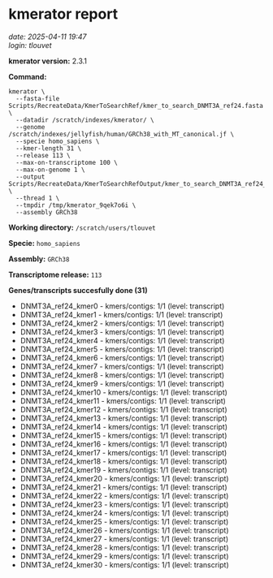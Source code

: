 # kmerator report
*date: 2025-04-11 19:47*  
*login: tlouvet*

**kmerator version:** 2.3.1

**Command:**

```
kmerator \
  --fasta-file Scripts/RecreateData/KmerToSearchRef/kmer_to_search_DNMT3A_ref24.fasta \
  --datadir /scratch/indexes/kmerator/ \
  --genome /scratch/indexes/jellyfish/human/GRCh38_with_MT_canonical.jf \
  --specie homo_sapiens \
  --kmer-length 31 \
  --release 113 \
  --max-on-transcriptome 100 \
  --max-on-genome 1 \
  --output Scripts/RecreateData/KmerToSearchRefOutput/kmer_to_search_DNMT3A_ref24_output \
  --thread 1 \
  --tmpdir /tmp/kmerator_9qek7o6i \
  --assembly GRCh38
```

**Working directory:** `/scratch/users/tlouvet`

**Specie:** `homo_sapiens`

**Assembly:** `GRCh38`

**Transcriptome release:** `113`

**Genes/transcripts succesfully done (31)**

- DNMT3A_ref24_kmer0 - kmers/contigs: 1/1 (level: transcript)
- DNMT3A_ref24_kmer1 - kmers/contigs: 1/1 (level: transcript)
- DNMT3A_ref24_kmer2 - kmers/contigs: 1/1 (level: transcript)
- DNMT3A_ref24_kmer3 - kmers/contigs: 1/1 (level: transcript)
- DNMT3A_ref24_kmer4 - kmers/contigs: 1/1 (level: transcript)
- DNMT3A_ref24_kmer5 - kmers/contigs: 1/1 (level: transcript)
- DNMT3A_ref24_kmer6 - kmers/contigs: 1/1 (level: transcript)
- DNMT3A_ref24_kmer7 - kmers/contigs: 1/1 (level: transcript)
- DNMT3A_ref24_kmer8 - kmers/contigs: 1/1 (level: transcript)
- DNMT3A_ref24_kmer9 - kmers/contigs: 1/1 (level: transcript)
- DNMT3A_ref24_kmer10 - kmers/contigs: 1/1 (level: transcript)
- DNMT3A_ref24_kmer11 - kmers/contigs: 1/1 (level: transcript)
- DNMT3A_ref24_kmer12 - kmers/contigs: 1/1 (level: transcript)
- DNMT3A_ref24_kmer13 - kmers/contigs: 1/1 (level: transcript)
- DNMT3A_ref24_kmer14 - kmers/contigs: 1/1 (level: transcript)
- DNMT3A_ref24_kmer15 - kmers/contigs: 1/1 (level: transcript)
- DNMT3A_ref24_kmer16 - kmers/contigs: 1/1 (level: transcript)
- DNMT3A_ref24_kmer17 - kmers/contigs: 1/1 (level: transcript)
- DNMT3A_ref24_kmer18 - kmers/contigs: 1/1 (level: transcript)
- DNMT3A_ref24_kmer19 - kmers/contigs: 1/1 (level: transcript)
- DNMT3A_ref24_kmer20 - kmers/contigs: 1/1 (level: transcript)
- DNMT3A_ref24_kmer21 - kmers/contigs: 1/1 (level: transcript)
- DNMT3A_ref24_kmer22 - kmers/contigs: 1/1 (level: transcript)
- DNMT3A_ref24_kmer23 - kmers/contigs: 1/1 (level: transcript)
- DNMT3A_ref24_kmer24 - kmers/contigs: 1/1 (level: transcript)
- DNMT3A_ref24_kmer25 - kmers/contigs: 1/1 (level: transcript)
- DNMT3A_ref24_kmer26 - kmers/contigs: 1/1 (level: transcript)
- DNMT3A_ref24_kmer27 - kmers/contigs: 1/1 (level: transcript)
- DNMT3A_ref24_kmer28 - kmers/contigs: 1/1 (level: transcript)
- DNMT3A_ref24_kmer29 - kmers/contigs: 1/1 (level: transcript)
- DNMT3A_ref24_kmer30 - kmers/contigs: 1/1 (level: transcript)
